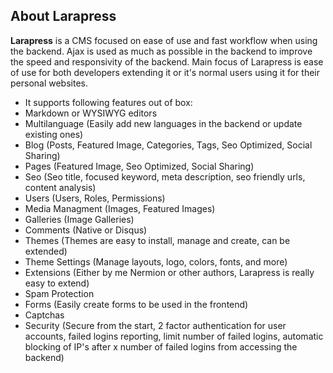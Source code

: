 ## About Larapress

**Larapress** is a CMS focused on ease of use and fast workflow when using the backend. Ajax is used as much as possible in the backend to improve the speed and responsivity of the backend. Main focus of Larapress is ease of use for both developers extending it or it's normal users using it for their personal websites.

* It supports following features out of box:
* Markdown or WYSIWYG editors
* Multilanguage (Easily add new languages in the backend or update existing ones)
* Blog (Posts, Featured Image, Categories, Tags, Seo Optimized, Social Sharing)
* Pages (Featured Image, Seo Optimized, Social Sharing)
* Seo (Seo title, focused keyword, meta description, seo friendly urls, content analysis)
* Users (Users, Roles, Permissions)
* Media Managment (Images, Featured Images)
* Galleries (Image Galleries)
* Comments (Native or Disqus)
* Themes (Themes are easy to install, manage and create, can be extended)
* Theme Settings (Manage layouts, logo, colors, fonts, and more)
* Extensions (Either by me Nermion or other authors, Larapress is really easy to extend)
* Spam Protection
* Forms (Easily create forms to be used in the frontend)
* Captchas
* Security (Secure from the start, 2 factor authentication for user accounts, failed logins reporting, limit number of failed logins, automatic blocking of IP's after x number of failed logins from accessing the backend)